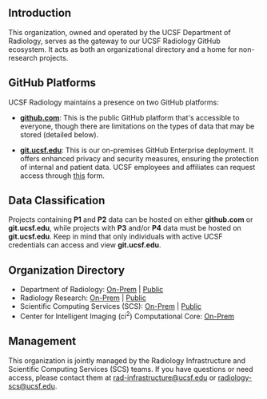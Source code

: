 ## Introduction

This organization, owned and operated by the UCSF Department of Radiology, serves as the gateway to our UCSF Radiology GitHub ecosystem. It acts as both an organizational directory and a home for non-research projects.

## GitHub Platforms

UCSF Radiology maintains a presence on two GitHub platforms:

- **[github.com](https://github.com/)**: This is the public GitHub platform that's accessible to everyone, though there are limitations on the types of data that may be stored (detailed below).

- **[git.ucsf.edu](https://git.ucsf.edu/)**: This is our on-premises GitHub Enterprise deployment. It offers enhanced privacy and security measures, ensuring the protection of internal and patient data. UCSF employees and affiliates can request access through [this](https://ucsf.service-now.com/ucsfit?id=ucsf_sc_cat_item&sys_id=93bee8021b591810fd5d85507e4bcbf4) form.

## Data Classification

Projects containing **P1** and **P2** data can be hosted on either **github.com** or **git.ucsf.edu**, while projects with **P3** and/or **P4** data must be hosted on **git.ucsf.edu**. Keep in mind that only individuals with active UCSF credentials can access and view **git.ucsf.edu**.

## Organization Directory

- Department of Radiology: [On-Prem](https://git.ucsf.edu/radiology) | [Public](https://github.com/ucsf-radiology)
- Radiology Research: [On-Prem](https://git.ucsf.edu/radiology-research) | [Public](https://github.com/radiology-research)
- Scientific Computing Services (SCS): [On-Prem](https://git.ucsf.edu/radiology-scs) | [Public](https://github.com/radiology-scs)
- Center for Intelligent Imaging (ci<sup>2</sup>) Computational Core: [On-Prem](https://git.ucsf.edu/intelligent-imaging-computational-core)

## Management

This organization is jointly managed by the Radiology Infrastructure and Scientific Computing Services (SCS) teams. If you have questions or need access, please contact them at [rad-infrastructure@ucsf.edu](mailto:rad-infrastructure@ucsf.edu) or [radiology-scs@ucsf.edu](mailto:radiology-scs@ucsf.edu).
